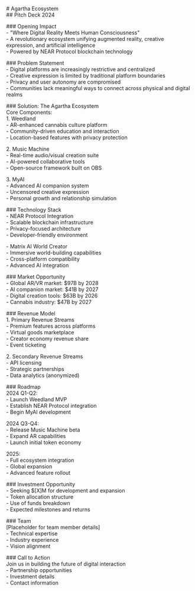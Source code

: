 \# Agartha Ecosystem  
\#\# Pitch Deck 2024

\#\#\# Opening Impact  
\- "Where Digital Reality Meets Human Consciousness"  
\- A revolutionary ecosystem unifying augmented reality, creative expression, and artificial intelligence  
\- Powered by NEAR Protocol blockchain technology

\#\#\# Problem Statement  
\- Digital platforms are increasingly restrictive and centralized  
\- Creative expression is limited by traditional platform boundaries  
\- Privacy and user autonomy are compromised  
\- Communities lack meaningful ways to connect across physical and digital realms

\#\#\# Solution: The Agartha Ecosystem  
Core Components:  
1\. Weedland  
   \- AR-enhanced cannabis culture platform  
   \- Community-driven education and interaction  
   \- Location-based features with privacy protection

2\. Music Machine  
   \- Real-time audio/visual creation suite  
   \- AI-powered collaborative tools  
   \- Open-source framework built on OBS

3\. MyAI  
   \- Advanced AI companion system  
   \- Uncensored creative expression  
   \- Personal growth and relationship simulation

\#\#\# Technology Stack  
\- NEAR Protocol Integration  
  \- Scalable blockchain infrastructure  
  \- Privacy-focused architecture  
  \- Developer-friendly environment

\- Matrix AI World Creator  
  \- Immersive world-building capabilities  
  \- Cross-platform compatibility  
  \- Advanced AI integration

\#\#\# Market Opportunity  
\- Global AR/VR market: $97B by 2028  
\- AI companion market: $41B by 2027  
\- Digital creation tools: $63B by 2026  
\- Cannabis industry: $47B by 2027

\#\#\# Revenue Model  
1\. Primary Revenue Streams  
   \- Premium features across platforms  
   \- Virtual goods marketplace  
   \- Creator economy revenue share  
   \- Event ticketing

2\. Secondary Revenue Streams  
   \- API licensing  
   \- Strategic partnerships  
   \- Data analytics (anonymized)

\#\#\# Roadmap  
2024 Q1-Q2:  
\- Launch Weedland MVP  
\- Establish NEAR Protocol integration  
\- Begin MyAI development

2024 Q3-Q4:  
\- Release Music Machine beta  
\- Expand AR capabilities  
\- Launch initial token economy

2025:  
\- Full ecosystem integration  
\- Global expansion  
\- Advanced feature rollout

\#\#\# Investment Opportunity  
\- Seeking $\[X\]M for development and expansion  
\- Token allocation structure  
\- Use of funds breakdown  
\- Expected milestones and returns

\#\#\# Team  
\[Placeholder for team member details\]  
\- Technical expertise  
\- Industry experience  
\- Vision alignment

\#\#\# Call to Action  
Join us in building the future of digital interaction  
\- Partnership opportunities  
\- Investment details  
\- Contact information  
